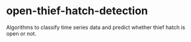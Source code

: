 # open-thief-hatch-detection
Algorithms to classify time series data and predict whether thief hatch is open or not.
